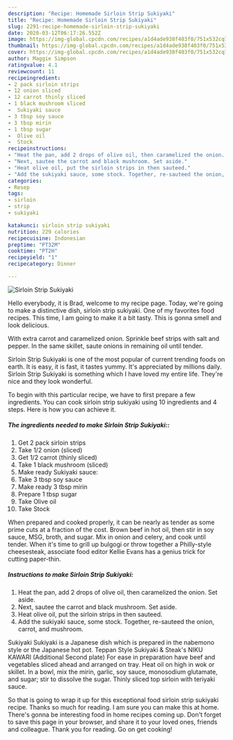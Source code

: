 ```yaml
---
description: "Recipe: Homemade Sirloin Strip Sukiyaki"
title: "Recipe: Homemade Sirloin Strip Sukiyaki"
slug: 2291-recipe-homemade-sirloin-strip-sukiyaki
date: 2020-03-12T06:17:26.552Z
image: https://img-global.cpcdn.com/recipes/a1d4ade938f403f0/751x532cq70/sirloin-strip-sukiyaki-recipe-main-photo.jpg
thumbnail: https://img-global.cpcdn.com/recipes/a1d4ade938f403f0/751x532cq70/sirloin-strip-sukiyaki-recipe-main-photo.jpg
cover: https://img-global.cpcdn.com/recipes/a1d4ade938f403f0/751x532cq70/sirloin-strip-sukiyaki-recipe-main-photo.jpg
author: Maggie Simpson
ratingvalue: 4.1
reviewcount: 11
recipeingredient:
- 2 pack sirloin strips
- 12 onion sliced
- 12 carrot thinly sliced
- 1 black mushroom sliced
-  Sukiyaki sauce
- 3 tbsp soy sauce
- 3 tbsp mirin
- 1 tbsp sugar
-  Olive oil
-  Stock
recipeinstructions:
- "Heat the pan, add 2 drops of olive oil, then caramelized the onion. Set aside."
- "Next, sautee the carrot and black mushroom. Set aside."
- "Heat olive oil, put the sirloin strips in then sauteed."
- "Add the sukiyaki sauce, some stock. Together, re-sauteed the onion, carrot, and mushroom."
categories:
- Resep
tags:
- sirloin
- strip
- sukiyaki

katakunci: sirloin strip sukiyaki
nutrition: 229 calories
recipecuisine: Indonesian
preptime: "PT32M"
cooktime: "PT2H"
recipeyield: "1"
recipecategory: Dinner

---
```



![Sirloin Strip Sukiyaki](https://img-global.cpcdn.com/recipes/a1d4ade938f403f0/751x532cq70/sirloin-strip-sukiyaki-recipe-main-photo.jpg)

Hello everybody, it is Brad, welcome to my recipe page. Today, we're going to make a distinctive dish, sirloin strip sukiyaki. One of my favorites food recipes. This time, I am going to make it a bit tasty. This is gonna smell and look delicious.

With extra carrot and caramelized onion. Sprinkle beef strips with salt and pepper. In the same skillet, saute onions in remaining oil until tender.

Sirloin Strip Sukiyaki is one of the most popular of current trending foods on earth. It is easy, it is fast, it tastes yummy. It's appreciated by millions daily. Sirloin Strip Sukiyaki is something which I have loved my entire life. They're nice and they look wonderful.


To begin with this particular recipe, we have to first prepare a few ingredients. You can cook sirloin strip sukiyaki using 10 ingredients and 4 steps. Here is how you can achieve it.

##### The ingredients needed to make Sirloin Strip Sukiyaki::

1. Get 2 pack sirloin strips
1. Take 1/2 onion (sliced)
1. Get 1/2 carrot (thinly sliced)
1. Take 1 black mushroom (sliced)
1. Make ready  Sukiyaki sauce:
1. Take 3 tbsp soy sauce
1. Make ready 3 tbsp mirin
1. Prepare 1 tbsp sugar
1. Take  Olive oil
1. Take  Stock


When prepared and cooked properly, it can be nearly as tender as some prime cuts at a fraction of the cost. Brown beef in hot oil, then stir in soy sauce, MSG, broth, and sugar. Mix in onion and celery, and cook until tender. When it&#39;s time to grill up bulgogi or throw together a Philly-style cheesesteak, associate food editor Kellie Evans has a genius trick for cutting paper-thin. 

##### Instructions to make Sirloin Strip Sukiyaki:

1. Heat the pan, add 2 drops of olive oil, then caramelized the onion. Set aside.
1. Next, sautee the carrot and black mushroom. Set aside.
1. Heat olive oil, put the sirloin strips in then sauteed.
1. Add the sukiyaki sauce, some stock. Together, re-sauteed the onion, carrot, and mushroom.


Sukiyaki Sukiyaki is a Japanese dish which is prepared in the nabemono style or the Japanese hot pot. Teppan Style Sukiyaki &amp; Steak&#39;s NIKU KAWARI (Additional Second plate) For ease in preparation have beef and vegetables sliced ahead and arranged on tray. Heat oil on high in wok or skillet. In a bowl, mix the mirin, garlic, soy sauce, monosodium glutamate, and sugar; stir to dissolve the sugar. Thinly sliced top sirloin with teriyaki sauce. 

So that is going to wrap it up for this exceptional food sirloin strip sukiyaki recipe. Thanks so much for reading. I am sure you can make this at home. There's gonna be interesting food in home recipes coming up. Don't forget to save this page in your browser, and share it to your loved ones, friends and colleague. Thank you for reading. Go on get cooking!
